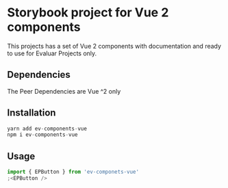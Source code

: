 # Storybook project for Vue 2 components

This projects has a set of Vue 2 components with documentation and ready to use for Evaluar Projects only.

## Dependencies

The Peer Dependencies are Vue ^2 only

## Installation

```js
yarn add ev-components-vue
npm i ev-components-vue
```

## Usage

```js
import { EPButton } from 'ev-componets-vue'
;<EPButton />
```
